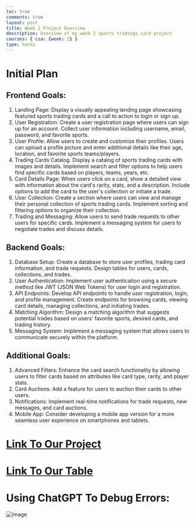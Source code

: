 ```yaml
---
toc: true
comments: true
layout: post
title: Week 2 Project Overview
description: Overview of my week 2 sports tradings card project
courses: { csa: {week: 2} }
type: hacks
---
```

# Initial Plan
## Frontend Goals:
1. Landing Page: Display a visually appealing landing page showcasing featured sports trading cards and a call to action to login or sign up.
2. User Registration: Create a user registration page where users can sign up for an account. Collect user information including username, email, password, and favorite sports.
3. User Profile: Allow users to create and customize their profiles. Users can upload a profile picture and enter additional details like their age, location, and favorite sports teams/players.
4. Trading Cards Catalog. Display a catalog of sports trading cards with images and details. Implement search and filter options to help users find specific cards based on players, teams, years, etc.
5. Card Details Page: When users click on a card, show a detailed view with information about the card's rarity, stats, and a description. Include options to add the card to the user's collection or initiate a trade.
6. User Collection: Create a section where users can view and manage their personal collection of sports trading cards. Implement sorting and filtering options to organize their collection.
7. Trading and Messaging: Allow users to send trade requests to other users for specific cards. Implement a messaging system for users to negotiate trades and discuss details.

## Backend Goals:
1. Database Setup: Create a database to store user profiles, trading card information, and trade requests. Design tables for users, cards, collections, and trades.
2. User Authentication: Implement user authentication using a secure method like JWT (JSON Web Tokens) for user login and registration.
3. API Endpoints: Develop API endpoints to handle user registration, login, and profile management. Create endpoints for browsing cards, viewing card details, managing collections, and initiating trades.
4. Matching Algorithm: Design a matching algorithm that suggests potential trades based on users' favorite sports, desired cards, and trading history.
5. Messaging System: Implement a messaging system that allows users to communicate securely within the platform.

## Additional Goals:
1. Advanced Filters: Enhance the card search functionality by allowing users to filter cards based on attributes like card type, rarity, and player stats.
2. Card Auctions: Add a feature for users to auction their cards to other users.
3. Notifications: Implement real-time notifications for trade requests, new messages, and card auctions.
4. Mobile App: Consider developing a mobile app version for a more seamless user experience on smartphones and tablets.

# [Link To Our Project](https://rssports.github.io/) 
# [Link To Our Table](https://rssports.github.io/)

# Using ChatGPT To Debug Errors:
![image](https://github.com/raunak2007/csa-pages/assets/41299387/ba041fba-d9b1-4536-adeb-9d8273a1fbbd)
